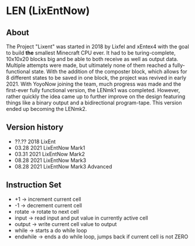 # LEN (LixEntNow)

## About
The Project "Lixent" was started in 2018 by Lixfel and xEntex4 with the goal to build **the** smallest Minecraft CPU ever. It had to be turing-complete, 10x10x20 blocks big and be able to both receive as well as output data. Multiple attempts were made, but ultimately none of them reached a fully-functional state. With the addition of the composter block, which allows for 8 different states to be saved in one block, the project was revived in early 2021. With YoyoNow joining the team, much progress was made and the first-ever fully functional version, the LENmk1 was completed. However, rather quickly the idea came up to further improve on the design featuring things like a binary output and a bidirectional program-tape. This version ended up becoming the LENmk2. 

## Version history
- ??.?? 2018 LixEnt
- 03.28 2021 LixEntNow Mark1
- 03.31 2021 LixEntNow Mark2
- 08.28 2021 LixEntNow Mark3
- 08.28 2021 LixEntNow Mark3 Advanced

## Instruction Set
- +1 -> increment current cell
- -1 -> decrement current cell
- rotate -> rotate to next cell
- input -> read input and put value in currently active cell
- output -> write current cell value to output
- while -> starts a do while loop
- endwhile -> ends a do while loop, jumps back if current cell is not ZERO

